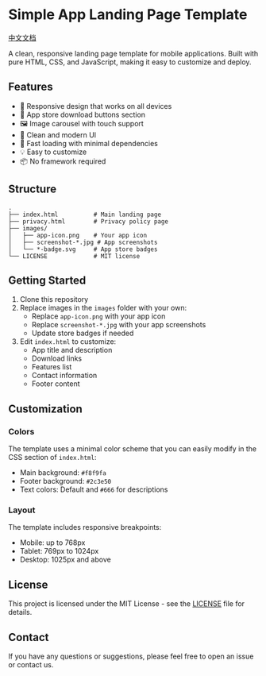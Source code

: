 # Simple App Landing Page Template

[中文文档](README-zh.md)

A clean, responsive landing page template for mobile applications. Built with pure HTML, CSS, and JavaScript, making it easy to customize and deploy.

## Features

- 🎯 Responsive design that works on all devices
- 📱 App store download buttons section
- 🖼️ Image carousel with touch support
- 🎨 Clean and modern UI
- 🚀 Fast loading with minimal dependencies
- 💡 Easy to customize
- 📦 No framework required

## Structure 
```
.
├── index.html          # Main landing page
├── privacy.html        # Privacy policy page
├── images/            
│   ├── app-icon.png    # Your app icon
│   ├── screenshot-*.jpg # App screenshots
│   └── *-badge.svg     # App store badges
└── LICENSE             # MIT license
```

## Getting Started

1. Clone this repository
2. Replace images in the `images` folder with your own:
   - Replace `app-icon.png` with your app icon
   - Replace `screenshot-*.jpg` with your app screenshots
   - Update store badges if needed
3. Edit `index.html` to customize:
   - App title and description
   - Download links
   - Features list
   - Contact information
   - Footer content

## Customization

### Colors
The template uses a minimal color scheme that you can easily modify in the CSS section of `index.html`:
- Main background: `#f8f9fa`
- Footer background: `#2c3e50`
- Text colors: Default and `#666` for descriptions

### Layout
The template includes responsive breakpoints:
- Mobile: up to 768px
- Tablet: 769px to 1024px
- Desktop: 1025px and above

## License

This project is licensed under the MIT License - see the [LICENSE](LICENSE) file for details.

## Contact

If you have any questions or suggestions, please feel free to open an issue or contact us.